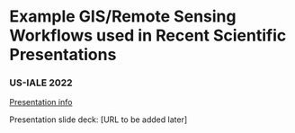 # Example GIS/Remote Sensing Workflows used in Recent Scientific Presentations


### US-IALE 2022
[Presentation info](https://whova.com/embedded/session/9Gk8URCE/3aK1zHWuk2YuKKWvCuqIOSXgIM2CnxKxGk=/2185721/?widget=primary "Shawn Serbin US-IALE 2022 Abstract")

Presentation slide deck: [URL to be added later]
